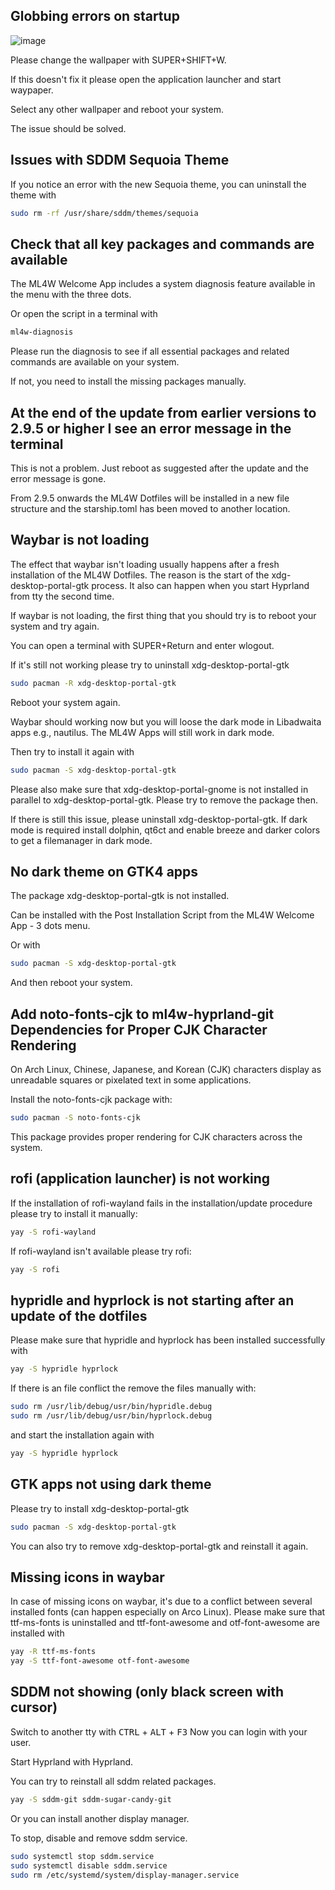 ## Globbing errors on startup

![image](https://github.com/user-attachments/assets/ac304dd5-26f1-4c15-b8a4-89ce2ffcbef6)

Please change the wallpaper with SUPER+SHIFT+W.

If this doesn't fix it please open the application launcher and start waypaper. 

Select any other wallpaper and reboot your system.

The issue should be solved.

## Issues with SDDM Sequoia Theme

If you notice an error with the new Sequoia theme, you can uninstall the theme with

```sh
sudo rm -rf /usr/share/sddm/themes/sequoia
```

## Check that all key packages and commands are available

The ML4W Welcome App includes a system diagnosis feature available in the menu with the three dots.

Or open the script in a terminal with

```sh
ml4w-diagnosis
```

Please run the diagnosis to see if all essential packages and related commands are available on your system.

If not, you need to install the missing packages manually.

## At the end of the update from earlier versions to 2.9.5 or higher I see an error message in the terminal

This is not a problem. Just reboot as suggested after the update and the error message is gone. 

From 2.9.5 onwards the ML4W Dotfiles will be installed in a new file structure and the starship.toml has been moved to another location. 

## Waybar is not loading

The effect that waybar isn't loading usually happens after a fresh installation of the ML4W Dotfiles. The reason is the start of the xdg-desktop-portal-gtk process. It also can happen when you start Hyprland from tty the second time.

If waybar is not loading, the first thing that you should try is to reboot your system and try again. 

You can open a terminal with SUPER+Return and enter wlogout.

If it's still not working please try to uninstall xdg-desktop-portal-gtk

```sh
sudo pacman -R xdg-desktop-portal-gtk
```
Reboot your system again. 

Waybar should working now but you will loose the dark mode in Libadwaita apps e.g., nautilus. The ML4W Apps will still work in dark mode.

Then try to install it again with

```sh
sudo pacman -S xdg-desktop-portal-gtk
```

Please also make sure that xdg-desktop-portal-gnome is not installed in parallel to xdg-desktop-portal-gtk. Please try to remove the package then.

If there is still this issue, please uninstall xdg-desktop-portal-gtk. If dark mode is required install dolphin, qt6ct and enable breeze and darker colors to get a filemanager in dark mode.

## No dark theme on GTK4 apps

The package xdg-desktop-portal-gtk is not installed. 

Can be installed with the Post Installation Script from the ML4W Welcome App - 3 dots menu.

Or with

```sh
sudo pacman -S xdg-desktop-portal-gtk
```

And then reboot your system.

## Add noto-fonts-cjk to ml4w-hyprland-git Dependencies for Proper CJK Character Rendering

On Arch Linux, Chinese, Japanese, and Korean (CJK) characters display as unreadable squares or pixelated text in some applications.

Install the noto-fonts-cjk package with:

```sh
sudo pacman -S noto-fonts-cjk
```
This package provides proper rendering for CJK characters across the system.

## rofi (application launcher) is not working

If the installation of rofi-wayland fails in the installation/update procedure please try to install it manually:

```sh
yay -S rofi-wayland
```

If rofi-wayland isn't available please try rofi:

```sh
yay -S rofi
```

## hypridle and hyprlock is not starting after an update of the dotfiles

Please make sure that hypridle and hyprlock has been installed successfully with

```sh
yay -S hypridle hyprlock
```

If there is an file conflict the remove the files manually with:

```sh
sudo rm /usr/lib/debug/usr/bin/hypridle.debug
sudo rm /usr/lib/debug/usr/bin/hyprlock.debug
```

and start the installation again with

```sh
yay -S hypridle hyprlock
```

## GTK apps not using dark theme

Please try to install xdg-desktop-portal-gtk

```sh
sudo pacman -S xdg-desktop-portal-gtk
```

You can also try to remove xdg-desktop-portal-gtk and reinstall it again.

## Missing icons in waybar

In case of missing icons on waybar, it's due to a conflict between several installed fonts (can happen especially on Arco Linux). Please make sure that ttf-ms-fonts is uninstalled and ttf-font-awesome and otf-font-awesome are installed with

```sh
yay -R ttf-ms-fonts
yay -S ttf-font-awesome otf-font-awesome
```

## SDDM not showing (only black screen with cursor)

Switch to another tty with <kbd>CTRL</kbd> + <kbd>ALT</kbd> + <kbd>F3</kbd> Now you can login with your user.

Start Hyprland with Hyprland.

You can try to reinstall all sddm related packages.

```sh
yay -S sddm-git sddm-sugar-candy-git
```

Or you can install another display manager.

To stop, disable and remove sddm service.

```sh
sudo systemctl stop sddm.service
sudo systemctl disable sddm.service
sudo rm /etc/systemd/system/display-manager.service
```



